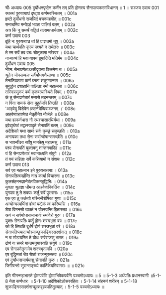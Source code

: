 श्रीः
अध्यायः 005
दुर्योधनपृष्टेन कर्णेन तम् प्रति द्रोणस्य सैनापत्यकरणविधानम् ॥ 1 ॥
सञ्जय उवाच 	001  
रथस्थं पुरुषव्याघ्रं दृष्ट्वा कर्णमवस्थितम् ।	001a  
हृष्टो दुर्योधनो राजन्निदं वचनमब्रवीत् ॥	001c  
सनाथमिव मन्येऽहं भवता पालितं बलम् ।	002a  
अत्र किं नु समर्थं यद्धितं तत्सम्प्रधार्यताम् ॥	002c  
कर्ण उवाच 	003  
ब्रूहि नः पुरुषव्याघ्र त्वं हि प्राज्ञतमो नृषु ।	003a  
यथा चार्थपतिः कृत्यं पश्यते न तथेतरः ॥	003c  
ते स्म सर्वे तव वचः श्रोतुकामा नरेश्वर ।	004a  
नान्याय्यं हि भवान्वाक्यं ब्रूयादिति मतिर्मम ॥	004c  
दुर्योधन उवाच 	005  
भीष्मः सेनाप्रणेताऽऽसीद्वयसा विक्रमेण च ।	005a  
श्रुतेन चोपसम्पन्नः सर्वैर्योधगणैस्तथा ॥	005c  
तेनातियशसा कर्ण घ्नता शत्रुगणान्मम ।	006a  
सुयुद्धेन दशाहानि पालिताः स्मो महात्मना ॥	006c  
तस्मिन्नसुकरं कर्म कृतवत्यास्थिते दिवम् ।	007a  
कं तु सेनाप्रणेतारं मन्यसे तदनन्तरम् ॥	007c  
न विना नायकं सेना मुहूर्तमपि तिष्ठति ।	008a  
\'आहवेषु विशेषेण भ्रष्टनेत्रेष्विवाञ्जनम् ।\'	008c  
आहवेष्वाहवश्रेष्ठ नेतृहीनेव नौर्जले ॥	008e  
यथा ह्यकर्णधारा नौ रथश्चासारथिर्यथा ।	009a  
द्रवेद्यथेष्टं तद्वत्स्यादृते सेनापतिं बलम् ॥	009c  
अदेशिको यथा सार्थः सर्वः कृच्छ्रं समृच्छति ।	010a  
अनायका तथा सेना सर्वान्दोषान्समर्च्छति ॥	010c  
स भावन्वीक्ष्य सर्वेषु मामकेषु महात्मसु ।	011a  
पश्य सेनापतिं युक्तमनु शान्तनवादिह ॥	011c  
यं हि सेनाप्रणेतारं भवान्वक्ष्यति संयुगे ।	012a  
तं वयं सहिताः सर्वे करिष्यामो न संशयः ॥	012c  
कर्ण उवाच 	013  
सर्व एव महात्मान इमे पुरुषसत्तमाः ।	013a  
सेनापतित्वमर्हन्ति नात्र कार्या विचारणा ॥	013c  
कुलसंहननज्ञानैर्बलविक्रमबुद्धिभिः ।	014a  
युक्ताः श्रुतज्ञा धीमन्त आहवेष्वनिवर्तिनः ॥	014c  
युगपन्न तु ते शक्याः कर्तुं सर्वे पुरःसराः ।	015a  
एक एव तु कर्तव्यो यस्मिन्वैशेषिका गुणाः ॥	015c  
अन्योन्यस्पर्धिनां ह्येषां यद्येकं त्वं करिष्यसि ।	016a  
शेषा विमनसो व्यक्तं न योत्स्यन्ति हितास्तव ॥	016c  
अयं च सर्वयोधानामाचार्यः स्थविरो गुरुः ।	017a  
युक्तः सेनापतिः कर्तुं द्रोणः शस्त्रभृतां वरः ॥	017c  
को हि तिष्ठति दुर्धर्षे द्रोणे शस्त्रभृतां वरे ।	018a  
सेनापतिःस्यादन्योस्माच्छुक्राङ्गिरसदर्शनात् ॥	018c  
न च सोऽप्यस्ति ते योधः सर्वराजसु भारत ।	019a  
द्रोणं यः समरे यान्तमनुयास्यति संयुगे ॥	019c  
एष सेनाप्रणेतॄणामेष शस्त्रभृतामपि ।	020a  
एष बुद्धिमतां चैव श्रेष्ठो राजन्गुरुस्तव ॥	020c  
एवं दुर्योधनाचार्यमाशु सेनापतिं कुरु ।	021a  
जिगीषन्तो सुरान्सङ्ख्ये कार्तिकेयमिवामराः ॥ ॥	021c  

इति श्रीमन्महाभारते द्रोणपर्वणि द्रोणाभिषेकपर्वणि पञ्चमोऽध्यायः ॥ 5 ॥
5-1-3 अर्थपतिः प्रधानस्वामी ॥5-1-8 नेता कर्णधारः ॥ 5-1-10 अदेशिकोऽग्रेसररहितः । 5-1-14 संहननं शरीरम् ॥ 5-1-18 शुक्राङ्गिरसदर्शनाच्छुक्रबृहस्पतितुल्यात् । 5-1-5 पञ्चमोऽध्यायः ॥

